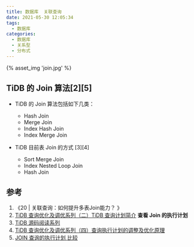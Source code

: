 ```yaml
---
title: 数据库  关联查询
date: 2021-05-30 12:05:34
tags:
  - 数据库
categories:
  - 数据库  
  - 关系型
  - 分布式
---
```


<p></p>
<!-- more -->

{% asset_img 'join.jpg' %}

## TiDB 的 Join 算法[2][5]
+ TiDB 的 Join 算法包括如下几类：
   - Hash Join
   - Merge Join
   - Index Hash Join
   - Index Merge Join

+ TiDB 目前表 Join 的方式 [3][4]
  - Sort Merge Join
  - Index Nested Loop Join
  - Hash Join
  
## 参考
1. 《20 | 关联查询：如何提升多表Join能力？ 》
2. [TiDB 查询优化及调优系列（二）TiDB 查询计划简介](https://cn.pingcap.com/blog/tidb-query-optimization-and-tuning-2)  **查看 Join 的执行计划**
3. [TiDB 源码阅读系列](https://cn.pingcap.com/blog/?tag=TiDB%20%E6%BA%90%E7%A0%81%E9%98%85%E8%AF%BB)
4. [TiDB 查询优化及调优系列（四）查询执行计划的调整及优化原理](https://cn.pingcap.com/blog/tidb-query-optimization-and-tuning-4)
5. [JOIN 查询的执行计划 比较](https://tidb.net/blog/cf459d89)





